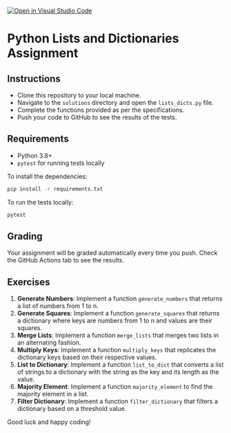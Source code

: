 [![Open in Visual Studio Code](https://classroom.github.com/assets/open-in-vscode-718a45dd9cf7e7f842a935f5ebbe5719a5e09af4491e668f4dbf3b35d5cca122.svg)](https://classroom.github.com/online_ide?assignment_repo_id=12031190&assignment_repo_type=AssignmentRepo)

# Python Lists and Dictionaries Assignment

## Instructions

- Clone this repository to your local machine.
- Navigate to the `solutions` directory and open the `lists_dicts.py` file.
- Complete the functions provided as per the specifications.
- Push your code to GitHub to see the results of the tests.

## Requirements

- Python 3.8+
- `pytest` for running tests locally

To install the dependencies:

```bash
pip install -r requirements.txt
```

To run the tests locally:

```bash
pytest
```

## Grading

Your assignment will be graded automatically every time you push. Check the GitHub Actions tab to see the results.

## Exercises

1. **Generate Numbers**: Implement a function `generate_numbers` that returns a list of numbers from 1 to n.
2. **Generate Squares**: Implement a function `generate_squares` that returns a dictionary where keys are numbers from 1 to n and values are their squares.
3. **Merge Lists**: Implement a function `merge_lists` that merges two lists in an alternating fashion.
4. **Multiply Keys**: Implement a function `multiply_keys` that replicates the dictionary keys based on their respective values.
5. **List to Dictionary**: Implement a function `list_to_dict` that converts a list of strings to a dictionary with the string as the key and its length as the value.
6. **Majority Element**: Implement a function `majority_element` to find the majority element in a list.
7. **Filter Dictionary**: Implement a function `filter_dictionary` that filters a dictionary based on a threshold value.

Good luck and happy coding!
